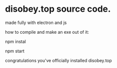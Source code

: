 # disobey.top source code.

made fully with electron and js

how to compile and make an exe out of it:

npm instal

npm start

congratulations you've officially installed disobey.top
